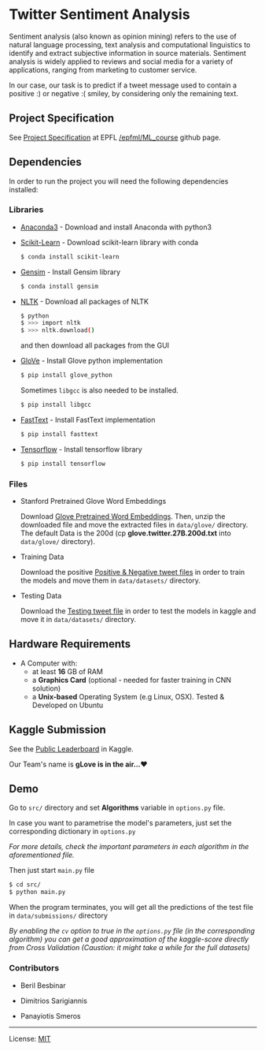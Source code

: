 # Twitter Sentiment Analysis

Sentiment analysis (also known as opinion mining) refers to the use of natural language processing, text analysis and computational linguistics to identify and extract subjective information in source materials. Sentiment analysis is widely applied to reviews and social media for a variety of applications, ranging from marketing to customer service.

In our case, our task is to predict if a tweet message used to contain a positive :) or negative :( smiley, by considering only the remaining text.

## Project Specification

See [Project Specification](https://github.com/epfml/ML_course/tree/master/projects/project2/project_text_classification) at EPFL [/epfml/ML_course](https://github.com/epfml/ML_course) github page.

## Dependencies

In order to run the project you will need the following dependencies installed:

### Libraries

* [Anaconda3] - Download and install Anaconda with python3
* [Scikit-Learn] - Download scikit-learn library with conda

    ```sh
    $ conda install scikit-learn
    ```

* [Gensim] - Install Gensim library 

    ```sh
    $ conda install gensim
    ```
    
* [NLTK] - Download all packages of NLTK

    ```sh
    $ python
    $ >>> import nltk
    $ >>> nltk.download()
    ```

    and then download all packages from the GUI

* [GloVe] - Install Glove python implementation

    ```sh
    $ pip install glove_python
    ```
    
    Sometimes `libgcc` is also needed to be installed.
    ```sh
    $ pip install libgcc
    ```

* [FastText] - Install FastText implementation

    ```sh
    $ pip install fasttext
    ```
* [Tensorflow] - Install tensorflow library

    ```sh
    $ pip install tensorflow
    ```

### Files
* Stanford Pretrained Glove Word Embeddings

    Download [Glove Pretrained Word Embeddings](http://nlp.stanford.edu/data/glove.twitter.27B.zip).
    Then, unzip the downloaded file and move the extracted files in `data/glove/` directory.
    The default Data is the 200d (cp **glove.twitter.27B.200d.txt** into `data/glove/` directory).

* Training Data

    Download the positive [Positive & Negative tweet files](https://inclass.kaggle.com/c/epfml-text/download/twitter-datasets.zip) in order to train the models
    and move them in `data/datasets/` directory.

* Testing Data

    Download the [Testing tweet file](https://inclass.kaggle.com/c/epfml-text/download/test_data.txt) in order to test the models in kaggle
    and move it in `data/datasets/` directory.


## Hardware Requirements

- A Computer with:
    - at least **16** GB of RAM
    - a **Graphics Card** (optional - needed for faster training in CNN solution)
    - a **Unix-based** Operating System (e.g Linux, OSX). Tested & Developed on Ubuntu

## Kaggle Submission

See the [Public Leaderboard](https://inclass.kaggle.com/c/epfml-text/leaderboard) in Kaggle.

Our Team's name is **gLove is in the air...**:heart:

## Demo

Go to `src/` directory and set **Algorithms** variable in `options.py` file.

In case you want to parametrise the model's parameters, just set the corresponding
dictionary in `options.py`

*For more details, check the important parameters in each algorithm in the aforementioned file.*

Then just start `main.py` file

```sh
$ cd src/
$ python main.py
```

When the program terminates, you will get all the predictions of the test file
in `data/submissions/` directory

*By enabling the `cv` option to true in the `options.py` file (in the corresponding algorithm) you can get
a good approximation of the kaggle-score directly from Cross Validation (Caustion: it might take a while for the full datasets)*
    
### Contributors

- Beril Besbinar
- Dimitrios Sarigiannis
- Panayiotis Smeros


   [Anaconda3]: <https://www.continuum.io/downloads>
   [Scikit-Learn]: <http://scikit-learn.org/stable/install.html>
   [Gensim]: <https://radimrehurek.com/gensim/>
   [NLTK]: <http://www.nltk.org/>
   [GloVe]: <https://github.com/maciejkula/glove-python>
   [FastText]: <https://pypi.python.org/pypi/fasttext>
   [Tensorflow]: <https://www.tensorflow.org/get_started/os_setup>
   

___

License: [MIT](https://opensource.org/licenses/MIT)
